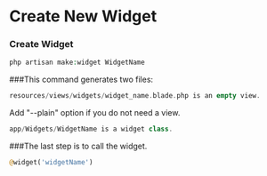 # Create New Widget

### Create Widget
```php
php artisan make:widget WidgetName
```

###This command generates two files:

```php
resources/views/widgets/widget_name.blade.php is an empty view.
```
Add "--plain" option if you do not need a view.
```php
app/Widgets/WidgetName is a widget class.
```

###The last step is to call the widget.

```php
@widget('widgetName')
```